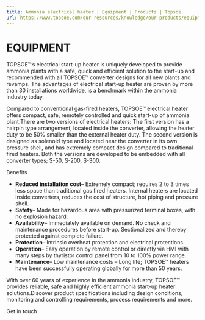 ```yaml
---
title: Ammonia electrical heater | Equipment | Products | Topsoe
url: https://www.topsoe.com/our-resources/knowledge/our-products/equipment/ammonia-electrical-heater#main-content
---
```


# EQUIPMENT

TOPSOE™’s electrical start-up heater is uniquely developed to provide ammonia plants with a safe, quick and efficient solution to the start-up and recommended with all TOPSOE™ converter designs for all new plants and revamps. The advantages of electrical start-up heater are proven by more than 30 installations worldwide, is a benchmark within the ammonia industry today.

Compared to conventional gas-fired heaters, TOPSOE™ electrical heater offers compact, safe, remotely controlled and quick start-up of ammonia plant.There are two versions of electrical heaters: The first version has a hairpin type arrangement, located inside the converter, allowing the heater duty to be 50% smaller than the external heater duty. The second version is designed as solenoid type and located near the converter in its own pressure shell, and has extremely compact design compared to traditional fired heaters. Both the versions are developed to be embedded with all converter types; S-50, S-200, S-300.

Benefits

- **Reduced installation cost**– Extremely compact; requires 2 to 3 times less space than traditional gas fired heaters. Internal heaters are located inside converters, reduces the cost of structure, hot piping and pressure shell.
- **Safety**– Made for hazardous area with pressurized terminal boxes, with no explosion hazard.
- **Availability**– Immediately available on demand. No check and maintenance procedures before start-up. Sectionalized and thereby protected against complete failure.
- **Protection**– Intrinsic overheat protection and electrical protections.
- **Operation**– Easy operation by remote control or directly via HMI with many steps by thyristor control panel from 10 to 100% power range.
- **Maintenance**– Low maintenance costs – Long life; TOPSOE™ heaters have been successfully operating globally for more than 50 years.

With over 60 years of experience in the ammonia industry, TOPSOE™ provides reliable, safe and highly efficient ammonia start-up heater solutions.Discover product specifications including design conditions, monitoring and controlling requirements, process requirements and more.

Get in touch